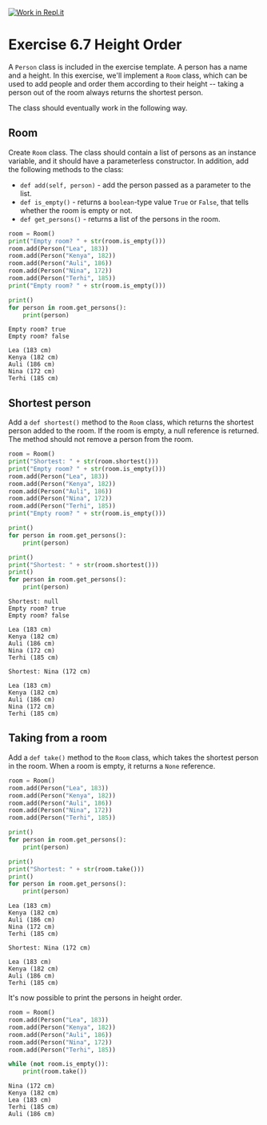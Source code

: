 [![Work in Repl.it](https://classroom.github.com/assets/work-in-replit-14baed9a392b3a25080506f3b7b6d57f295ec2978f6f33ec97e36a161684cbe9.svg)](https://classroom.github.com/online_ide?assignment_repo_id=5359230&assignment_repo_type=AssignmentRepo)
# Exercise 6.7 Height Order

A `Person` class is included in the exercise template. A person has a name and a height. In this exercise, we'll implement a `Room` class, which can be used to add people and order them according to their height -- taking a person out of the room always returns the shortest person.

The class should eventually work in the following way.

## Room

Create `Room` class. The class should contain a list of persons as an instance variable, and it should have a parameterless constructor. In addition, add the following methods to the class:

- `def add(self, person)` - add the person passed as a parameter to the list.
- `def is_empty()` - returns a `boolean`-type value `True` or `False`, that tells whether the room is empty or not.
- `def get_persons()` - returns a list of the persons in the room.

```python
room = Room()
print("Empty room? " + str(room.is_empty()))
room.add(Person("Lea", 183))
room.add(Person("Kenya", 182))
room.add(Person("Auli", 186))
room.add(Person("Nina", 172))
room.add(Person("Terhi", 185))
print("Empty room? " + str(room.is_empty()))

print()
for person in room.get_persons():
    print(person)
```

```plaintext
Empty room? true
Empty room? false

Lea (183 cm)
Kenya (182 cm)
Auli (186 cm)
Nina (172 cm)
Terhi (185 cm)
```

## Shortest person

Add a `def shortest()` method to the `Room` class, which returns the shortest person added to the room. If the room is empty, a null reference is returned. The method should not remove a person from the room.

```python
room = Room()
print("Shortest: " + str(room.shortest()))
print("Empty room? " + str(room.is_empty()))
room.add(Person("Lea", 183))
room.add(Person("Kenya", 182))
room.add(Person("Auli", 186))
room.add(Person("Nina", 172))
room.add(Person("Terhi", 185))
print("Empty room? " + str(room.is_empty()))

print()
for person in room.get_persons():
    print(person)

print()
print("Shortest: " + str(room.shortest()))
print()
for person in room.get_persons():
    print(person)
```

```plaintext
Shortest: null
Empty room? true
Empty room? false

Lea (183 cm)
Kenya (182 cm)
Auli (186 cm)
Nina (172 cm)
Terhi (185 cm)

Shortest: Nina (172 cm)

Lea (183 cm)
Kenya (182 cm)
Auli (186 cm)
Nina (172 cm)
Terhi (185 cm)
```

## Taking from a room

Add a `def take()` method to the `Room` class, which takes the shortest person in the room. When a room is empty, it returns a `None` reference.

```python
room = Room()
room.add(Person("Lea", 183))
room.add(Person("Kenya", 182))
room.add(Person("Auli", 186))
room.add(Person("Nina", 172))
room.add(Person("Terhi", 185))

print()
for person in room.get_persons():
    print(person)

print()
print("Shortest: " + str(room.take()))
print()
for person in room.get_persons():
    print(person)
```

```plaintext
Lea (183 cm)
Kenya (182 cm)
Auli (186 cm)
Nina (172 cm)
Terhi (185 cm)

Shortest: Nina (172 cm)

Lea (183 cm)
Kenya (182 cm)
Auli (186 cm)
Terhi (185 cm)
```

It's now possible to print the persons in height order.

```python
room = Room()
room.add(Person("Lea", 183))
room.add(Person("Kenya", 182))
room.add(Person("Auli", 186))
room.add(Person("Nina", 172))
room.add(Person("Terhi", 185))

while (not room.is_empty()):
    print(room.take())
```

```plaintext
Nina (172 cm)
Kenya (182 cm)
Lea (183 cm)
Terhi (185 cm)
Auli (186 cm)
```
